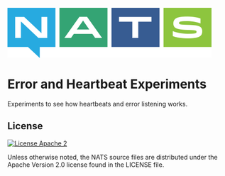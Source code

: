 ![NATS](../images/large-logo.png)

# Error and Heartbeat Experiments

Experiments to see how heartbeats and error listening works.

## License

[![License Apache 2](https://img.shields.io/badge/License-Apache2-blue.svg)](https://www.apache.org/licenses/LICENSE-2.0)

Unless otherwise noted, the NATS source files are distributed under the Apache Version 2.0 license found in the LICENSE file.
